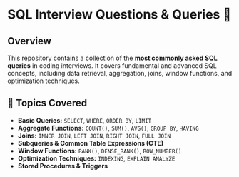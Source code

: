 # **SQL Interview Questions & Queries 🚀**  

## **Overview**  
This repository contains a collection of the **most commonly asked SQL queries** in coding interviews. It covers fundamental and advanced SQL concepts, including data retrieval, aggregation, joins, window functions, and optimization techniques.  

## **📌 Topics Covered**  
- **Basic Queries:** `SELECT`, `WHERE`, `ORDER BY`, `LIMIT`  
- **Aggregate Functions:** `COUNT()`, `SUM()`, `AVG()`, `GROUP BY`, `HAVING`  
- **Joins:** `INNER JOIN`, `LEFT JOIN`, `RIGHT JOIN`, `FULL JOIN`  
- **Subqueries & Common Table Expressions (CTE)**  
- **Window Functions:** `RANK()`, `DENSE_RANK()`, `ROW_NUMBER()`  
- **Optimization Techniques:** `INDEXING`, `EXPLAIN ANALYZE`  
- **Stored Procedures & Triggers**  
